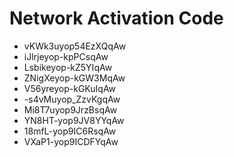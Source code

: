 # Network Activation Code
* vKWk3uyop54EzXQqAw
* iJlrjeyop-kpPCsqAw
* Lsbikeyop-kZ5YIqAw
* ZNigXeyop-kGW3MqAw
* V56yreyop-kGKuIqAw
* -s4vMuyop_ZzvKgqAw
* Mi8T7uyop9JrzBsqAw
* YN8HT-yop9JV8YYqAw
* 18mfL-yop9IC6RsqAw
* VXaP1-yop9ICDFYqAw